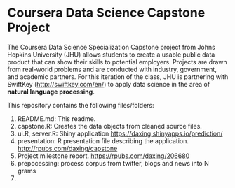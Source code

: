 # Coursera Data Science Capstone Project

The Coursera Data Science Specialization Capstone project from Johns Hopkins University (JHU) allows 
students to create a usable public data product that can show their skills to potential 
employers. Projects are drawn from real-world problems and are conducted with industry, government, 
and academic partners. For this iteration of the class, JHU is partnering with SwiftKey 
(http://swiftkey.com/en/) to apply data science in the area of **natural language processing**.

This repository contains the following files/folders:

1. README.md: This readme.
2. capstone.R: Creates the data objects from cleaned source files.
3. ui.R, server.R: Shiny application https://daxing.shinyapps.io/prediction/
4. presentation: R presentation file describing the application. http://rpubs.com/daxing/capstone
5. Project milestone report. https://rpubs.com/daxing/206680
6. prepocessing: process corpus from twitter, blogs and news into N grams
7. 
